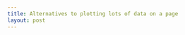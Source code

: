 ```yaml
---
title: Alternatives to plotting lots of data on a page
layout: post
---
```


<script type="text/javascript" src="https://pym.nprapps.org/pym.v1.min.js">

Imagine you've got some data with a lot of series and data points over time. You've tried a line chart but there is just too much data. You want it to look good but what are your options for visualising it? 

### Option 1: Just plot the series that matter

It's more work but just reducing the number of series you plot leave you with just the most important data and a cleaner chart. This is easier to understand what's going on at a glance. The hard part comes in choosing which series to plot. 

From this
<div id="returntonormal5"></div>

to this
<div id="returntonormal2"></div>



### Option 2: Use a heatmap

Although this will depend on your dataset and how many timeseries you have. One option to plot data with a time element is to use a heatmap with time running left to right as this is convention (in some societies). This is useful for showing general patterns as you won't be able to show exact values with a colour scale. 

Here are some examples
<div id="heatmap2"></div>
<div id="heatmap1"></div>


### Option 3: Small multiples

Depending on whether what's interesting is happening to individual series rather than between series another option would be to plot each series on a mini chart and have small but multiple version of the chart, one for each series. It would be hard to rely on colour alone to distinguish each series if all the series were on the same chart. What you do lose out on is resolution so this solution is better when you want to look at overall patterns rather than the detail. You'll also want to keep the axis as similar as possible as you'll be naturally comparing across charts so if they are different scales it makes it easier to misread the chart. 

<div id="smallmultiple">
</div>
### Option 4: Multiline

You could plot all the series on one chart, often in a neutral colour and use some way to highlight with a stronger colour a particular series of interest, for example through a dropdown

<div id="dropdown"></div>

or hovering with the mouse

<div id="dropdown2"></div>

This puts the burden on the user to interact with the page to see what they are interested in or what is relevant to them. It also makes comparisons between series more difficult as you may have to select and remember. 

All these solutions have positives and negatives to them and it comes down to what you are trying to say with your chart. 

<script>
pym.Parent('returntonormal5', 'https://www.ons.gov.uk/visualisations/dvc1174/fig2/index.html', {});
pym.Parent('returntonormal2', 'https://www.ons.gov.uk/visualisations/dvc1188/returntonormal/index.html', {});
pym.Parent('heatmap1', 'https://www.ons.gov.uk/visualisations/dvc1234/heatmap/index.html', {});
pym.Parent('heatmap2', 'https://www.ons.gov.uk/visualisations/dvc1263/figure-4-heatmap/index.html', {});
pym.Parent('smallmultiple', 'https://www.ons.gov.uk/visualisations/dvc1276/reasonstoleavehome/index.html', {});
pym.Parent('dropdown', 'https://www.ons.gov.uk/visualisations/dvc1273/vacsregional/index.html', {});
pym.Parent('dropdown2', 'https://www.ons.gov.uk/visualisations/dvc938/timeseriesmultiline2/index.html', {});
</script>




